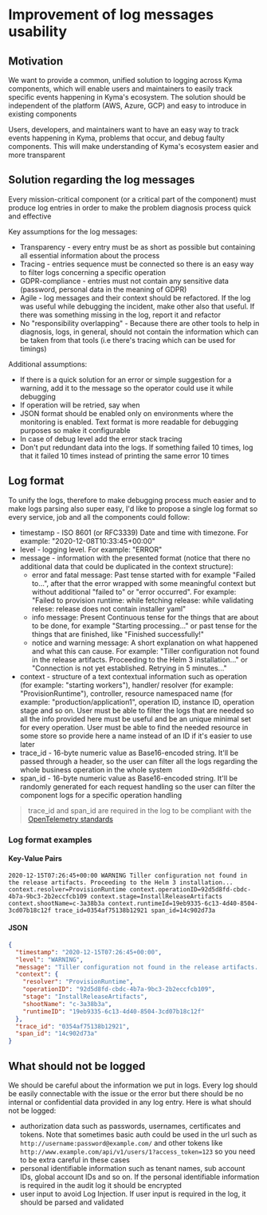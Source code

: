 # Improvement of log messages usability

## Motivation

We want to provide a common, unified solution to logging across Kyma components, which will enable users and maintainers to easily track specific events happening in Kyma's ecosystem. The solution should be independent of the platform (AWS, Azure, GCP) and easy to introduce in existing components

Users, developers, and maintainers want to have an easy way to track events happening in Kyma, problems that occur, and debug faulty components. This will make understanding of Kyma's ecosystem easier and more transparent

## Solution regarding the log messages

Every mission-critical component (or a critical part of the component) must produce log entries in order to make the problem diagnosis process quick and effective

Key assumptions for the log messages:

- Transparency - every entry must be as short as possible but containing all essential information about the process
- Tracing - entries sequence must be connected so there is an easy way to filter logs concerning a specific operation
- GDPR-compliance - entries must not contain any sensitive data (password, personal data in the meaning of GDPR)
- Agile - log messages and their context should be refactored. If the log was useful while debugging the incident, make other also that useful. If there was something missing in the log, report it and refactor
- No "responsibility overlapping" - Because there are other tools to help in diagnosis, logs, in general, should not contain the information which can be taken from that tools (i.e there's tracing which can be used for timings)

Additional assumptions:

- If there is a quick solution for an error or simple suggestion for a warning, add it to the message so the operator could use it while debugging
- If operation will be retried, say when
- JSON format should be enabled only on environments where the monitoring is enabled. Text format is more readable for debugging purposes so make it configurable
- In case of debug level add the error stack tracing
- Don't put redundant data into the logs. If something failed 10 times, log that it failed 10 times instead of printing the same error 10 times

## Log format

To unify the logs, therefore to make debugging process much easier and to make logs parsing also super easy, I'd like to propose a single log format so every service, job and all the components could follow:

- timestamp - ISO 8601 (or RFC3339) Date and time with timezone. For example: "2020-12-08T10:33:45+00:00"
- level - logging level. For example: "ERROR"
- message - information with the presented format (notice that there no additional data that could be duplicated in the context structure):
    - error and fatal message: Past tense started with for example "Failed to...", after that the error wrapped with some meaningful context but without additional "failed to" or "error occurred". For example: "Failed to provision runtime: while fetching release: while validating relese: release does not contain installer yaml"
    - info message: Present Continuous tense for the things that are about to be done, for example "Starting processing..." or past tense for the things that are finished, like "Finished successfully!"
    - notice and warning message: A short explanation on what happened and what this can cause. For example: "Tiller configuration not found in the release artifacts. Proceeding to the Helm 3 installation..." or "Connection is not yet established. Retrying in 5 minutes..."
- context - structure of a text contextual information such as operation (for example: "starting workers"), handler/ resolver (for example: "ProvisionRuntime"), controller, resource namespaced name (for example: "production/application1", operation ID, instance ID, operation stage and so on. User must be able to filter the logs that are needed so all the info provided here must be useful and be an unique minimal set for every operation. User must be able to find the needed resource in some store so provide here a name instead of an ID if it's easier to use later
- trace_id - 16-byte numeric value as Base16-encoded string. It'll be passed through a header, so the user can filter all the logs regarding the whole business operation in the whole system
- span_id - 16-byte numeric value as Base16-encoded string. It'll be randomly generated for each request handling so the user can filter the component logs for a specific operation handling
> trace_id and span_id are required in the log to be compliant with the [OpenTelemetry standards](https://github.com/open-telemetry/oteps/pull/114/files)

### Log format examples

#### Key-Value Pairs
```text
2020-12-15T07:26:45+00:00 WARNING Tiller configuration not found in the release artifacts. Proceeding to the Helm 3 installation... context.resolver=ProvisionRuntime context.operationID=92d5d8fd-cbdc-4b7a-9bc3-2b2eccfcb109 context.stage=InstallReleaseArtifacts context.shootName=c-3a38b3a context.runtimeId=19eb9335-6c13-4d40-8504-3cd07b18c12f trace_id=0354af75138b12921 span_id=14c902d73a
```

#### JSON
```json
{
  "timestamp": "2020-12-15T07:26:45+00:00",
  "level": "WARNING",
  "message": "Tiller configuration not found in the release artifacts. Proceeding to the Helm 3 installation...",
  "context": {
    "resolver": "ProvisionRuntime",
    "operationID": "92d5d8fd-cbdc-4b7a-9bc3-2b2eccfcb109",
    "stage": "InstallReleaseArtifacts",
    "shootName": "c-3a38b3a",
    "runtimeID": "19eb9335-6c13-4d40-8504-3cd07b18c12f"
  },
  "trace_id": "0354af75138b12921",
  "span_id": "14c902d73a"
}
```

## What should **not** be logged

We should be careful about the information we put in logs. Every log should be easily connectable with the issue or the error but there should be no internal or confidential data provided in any log entry. Here is what should not be logged:

- authorization data such as passwords, usernames, certificates and tokens. Note that sometimes basic auth could be used in the url such as `http://username:password@example.com/` and other tokens like `http://www.example.com/api/v1/users/1?access_token=123` so you need to be extra careful in these cases
- personal identifiable information such as tenant names, sub account IDs, global account IDs and so on. If the personal identifiable information is required in the audit log it should be encrypted
- user input to avoid Log Injection. If user input is required in the log, it should be parsed and validated
